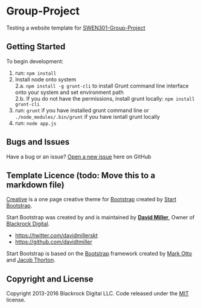# Group-Project   
Testing a website template for [SWEN301-Group-Project](https://github.com/SWEN301-Group-Project/Group-Project)

## Getting Started

To begin development:   
1. run: `npm install`     
2. Install node onto system   
2.a. `npm install -g grunt-cli` to install Grunt command line interface onto your system and set environment path    
2.b. If you do not have the permissions, install grunt locally: `npm install grunt-cli`   
3. run: `grunt` if you have installed grunt command line or `./node_modules/.bin/grunt` if you have isntall grunt locally   
5. run: `node app.js`   

## Bugs and Issues

Have a bug or an issue? [Open a new issue](https://github.com/SWEN301-Group-Project/Group-Project/issues) here on GitHub

## Template Licence (todo: Move this to a markdown file)   
[Creative](http://startbootstrap.com/template-overviews/creative/) is a one page creative theme for [Bootstrap](http://getbootstrap.com/) created by [Start Bootstrap](http://startbootstrap.com/).   

Start Bootstrap was created by and is maintained by **[David Miller](http://davidmiller.io/)**, Owner of [Blackrock Digital](http://blackrockdigital.io/).   

* https://twitter.com/davidmillerskt
* https://github.com/davidtmiller

Start Bootstrap is based on the [Bootstrap](http://getbootstrap.com/) framework created by [Mark Otto](https://twitter.com/mdo) and [Jacob Thorton](https://twitter.com/fat).

## Copyright and License

Copyright 2013-2016 Blackrock Digital LLC. Code released under the [MIT](https://github.com/BlackrockDigital/startbootstrap-creative/blob/gh-pages/LICENSE) license.
